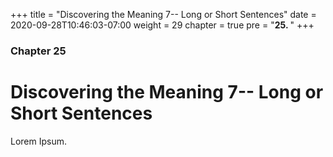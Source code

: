 +++
title = "Discovering the Meaning 7-- Long or Short Sentences"
date = 2020-09-28T10:46:03-07:00
weight = 29
chapter = true
pre = "<b>25. </b>"
+++

### Chapter 25

# Discovering the Meaning 7-- Long or Short Sentences

Lorem Ipsum.